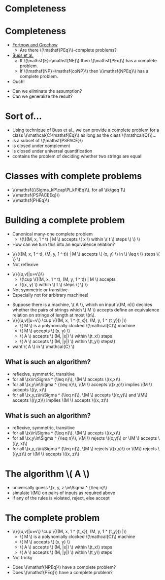 <!SLIDE subsection transition=uncover>

# Completeness #

<!SLIDE bullets incremental transition=uncover>

# Completeness #

* [Fortnow and Grochow][1]
  * Are there \\(\mathsf{PEq}\\)-complete problems?
* [Buss et al.][2]
  * If \\(\mathsf{E}=\mathsf{NE}\\) then \\(\mathsf{PEq}\\) has a complete
    problem.
  * If \\(\mathsf{NP}=\mathsf{coNP}\\) then \\(\mathsf{NPEq}\\) has a complete
    problem.
* Ouch!

[1]: www.cs.uchicago.edu/~fortnow/papers/equiv.pdf
[2]: http://www.crm.es/Publications/11/Pr1009.pdf

<!SLIDE bullets incremental transition=uncover>

* Can we eliminate the assumption?
* Can we generalize the result?

<!SLIDE bullets incremental small transition=uncover>

# Sort of... #

* Using technique of Buss et al., we can provide a complete problem for a class
  \\(\mathcal{C}\mathsf{Eq}\\) as long as the class \\(\mathcal{C}\\)...
* is a subset of \\(\mathsf{PSPACE}\\)
* is closed under complement
* is closed under universal quantification
* contains the problem of deciding whether two strings are equal

<!SLIDE bullets incremental transition=uncover>

# Classes with complete problems #

* \\(\mathsf{(\Sigma\_kP\cap\Pi\_kP)Eq}\\), for all \\(k\geq 1\\)
* \\(\mathsf{PSPACEEq}\\)
* \\(\mathsf{PHEq}\\)

<!SLIDE bullets incremental small transition=uncover>

# Building a complete problem #

* Canonical many-one complete problem
  * \\(\\{(M, x, 1 ^ t) | M \\) accepts \\( x \\) within \\( t \\) steps \\( \\} \\)
* How can we turn this into an equivalence relation?

<!SLIDE bullets incremental>

* \\(\\{((M, x, 1 ^ t), (M, y, 1 ^ t)) | M \\) accepts \\( (x, y) \\) in \\(
  \leq t \\) steps \\( \\} \\)
* Not reflexive

<!SLIDE bullets incremental>

* \\(\\{(u,v)|u=v\\}\\)
  * \\(\cup \\{((M, x, 1 ^ t), (M, y, 1 ^ t)) | M \\) accepts
  * \\((x, y) \\) within \\( t \\) steps \\( \\} \\)
* Not symmetric or transitive
* Especially not for arbitrary machines!

<!SLIDE bullets incremental small>

* Suppose there is a machine, \\( A \\), which on input \\((M, n)\\) decides
  whether the pairs of strings which \\( M \\) accepts define an equivalence
  relation on strings of length at most \\(n\\).
* \\(\\{(u,v)|u=v\\} \cup \\{((M, x, 1 ^ {t\_x}), (M, y, 1 ^ {t\_y})) |\\)
  * \\( M \\) is a polynomially clocked \\(\mathcal{C}\\) machine
  * \\( M \\) accepts \\( (x, y) \\)
  * \\( A \\) accepts \\( (M, |x|) \\) within \\(t\_x\\) steps
  * \\( A \\) accepts \\( (M, |y|) \\) within \\(t\_y\\) steps\\}
* want \\( A \\) in \\( \mathcal{C} \\)

<!SLIDE bullets incremental transition=uncover>

## What is such an algorithm? ##

* reflexive, symmetric, transitive
* for all \\(x\in\Sigma ^ {\leq n}\\), \\(M \\) accepts \\((x,x)\\)
* for all \\(x,y\in\Sigma ^ {\leq n}\\), \\(M \\) accepts \\((x,y)\\) implies
  \\(M \\) accepts \\((y, x)\\)
* for all \\(x,y,z\in\Sigma ^ {\leq n}\\), \\(M \\) accepts \\((x,y)\\) and
  \\(M\\) accepts \\((y,z)\\) implies \\(M \\) accepts \\((x, z)\\)

<!SLIDE bullets>

## What is such an algorithm? ##

* reflexive, symmetric, transitive
* for all \\(x\in\Sigma ^ {\leq n}\\), \\(M \\) accepts \\((x,x)\\)
* for all \\(x,y\in\Sigma ^ {\leq n}\\), \\(M \\) rejects \\((x,y)\\) or \\(M
  \\) accepts \\((y, x)\\)
* for all \\(x,y,z\in\Sigma ^ {\leq n}\\), \\(M \\) rejects \\((x,y)\\) or
  \\(M\\) rejects \\((y,z)\\) or \\(M \\) accepts \\((x, z)\\)

<!SLIDE bullets incremental transition=uncover>

# The algorithm \\( A \\) #

* universally guess \\(x, y, z \in\Sigma ^ {\leq n}\\)
* simulate \\(M\\) on pairs of inputs as required above
* if any of the rules is violated, reject, else accept

<!SLIDE bullets incremental small transition=uncover>

# The complete problem #

* \\(\\{(u,v)|u=v\\} \cup \\{((M, x, 1 ^ {t\_x}), (M, y, 1 ^ {t\_y})) |\\)
  * \\( M \\) is a polynomially clocked \\(\mathcal{C}\\) machine
  * \\( M \\) accepts \\( (x, y) \\)
  * \\( A \\) accepts \\( (M, |x|) \\) within \\(t\_x\\) steps
  * \\( A \\) accepts \\( (M, |y|) \\) within \\(t\_y\\) steps
* Not tricky

<!SLIDE bullets incremental transition=uncover>

* Does \\(\mathsf{NPEq}\\) have a complete problem?
* Does \\(\mathsf{PEq}\\) have a complete problem?
